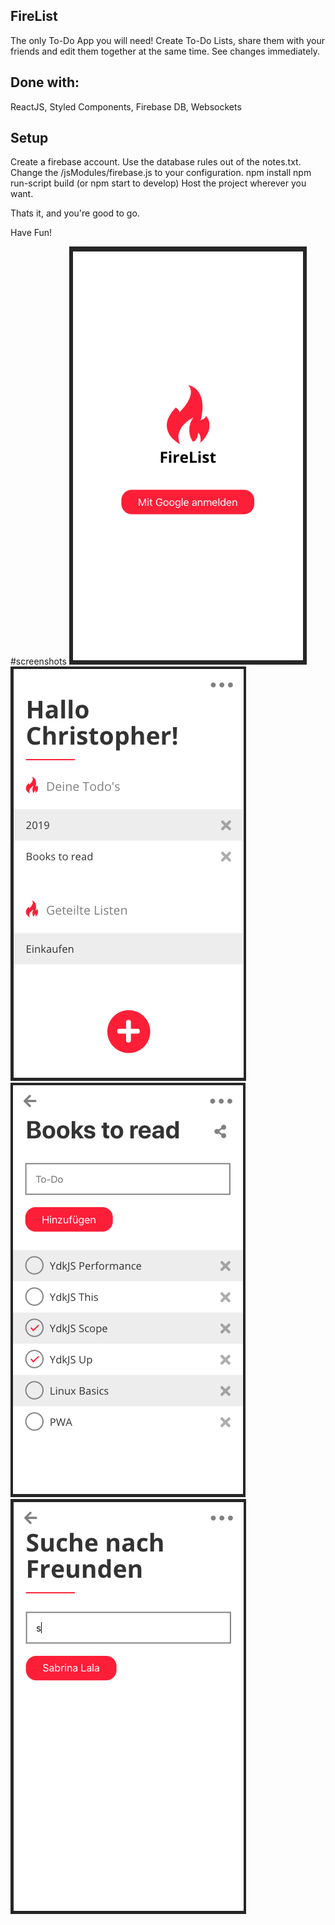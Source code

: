 ## FireList
The only To-Do App you will need!
Create To-Do Lists, share them with your friends and edit them together at the same time.
See changes immediately.

## Done with:
ReactJS, Styled Components, Firebase DB, Websockets

## Setup
Create a firebase account.
Use the database rules out of the notes.txt.
Change the /jsModules/firebase.js to your configuration.
npm install
npm run-script build (or npm start to develop)
Host the project wherever you want.

Thats it, and you're good to go.

Have Fun!

#screenshots
![Alt text](screenshots/1.png?raw=true "Screenshot 1")
![Alt text](screenshots/2.png?raw=true "Screenshot 2")
![Alt text](screenshots/3.png?raw=true "Screenshot 3")
![Alt text](screenshots/4.png?raw=true "Screenshot 4")